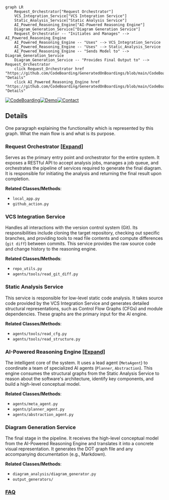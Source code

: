 ```mermaid
graph LR
    Request_Orchestrator["Request Orchestrator"]
    VCS_Integration_Service["VCS Integration Service"]
    Static_Analysis_Service["Static Analysis Service"]
    AI_Powered_Reasoning_Engine["AI-Powered Reasoning Engine"]
    Diagram_Generation_Service["Diagram Generation Service"]
    Request_Orchestrator -- "Initiates and Manages" --> AI_Powered_Reasoning_Engine
    AI_Powered_Reasoning_Engine -- "Uses" --> VCS_Integration_Service
    AI_Powered_Reasoning_Engine -- "Uses" --> Static_Analysis_Service
    AI_Powered_Reasoning_Engine -- "Sends Model to" --> Diagram_Generation_Service
    Diagram_Generation_Service -- "Provides Final Output to" --> Request_Orchestrator
    click Request_Orchestrator href "https://github.com/CodeBoarding/GeneratedOnBoardings/blob/main/CodeBoarding/Request_Orchestrator.md" "Details"
    click AI_Powered_Reasoning_Engine href "https://github.com/CodeBoarding/GeneratedOnBoardings/blob/main/CodeBoarding/AI_Powered_Reasoning_Engine.md" "Details"
```

[![CodeBoarding](https://img.shields.io/badge/Generated%20by-CodeBoarding-9cf?style=flat-square)](https://github.com/CodeBoarding/GeneratedOnBoardings)[![Demo](https://img.shields.io/badge/Try%20our-Demo-blue?style=flat-square)](https://www.codeboarding.org/demo)[![Contact](https://img.shields.io/badge/Contact%20us%20-%20contact@codeboarding.org-lightgrey?style=flat-square)](mailto:contact@codeboarding.org)

## Details

One paragraph explaining the functionality which is represented by this graph. What the main flow is and what is its purpose.

### Request Orchestrator [[Expand]](./Request_Orchestrator.md)
Serves as the primary entry point and orchestrator for the entire system. It exposes a RESTful API to accept analysis jobs, manages a job queue, and orchestrates the pipeline of services required to generate the final diagram. It is responsible for initiating the analysis and returning the final result upon completion.


**Related Classes/Methods**:

- `local_app.py`
- `github_action.py`


### VCS Integration Service
Handles all interactions with the version control system (Git). Its responsibilities include cloning the target repository, checking out specific branches, and providing tools to read file contents and compute differences (`git diff`) between commits. This service provides the raw source code and change history to the reasoning engine.


**Related Classes/Methods**:

- `repo_utils.py`
- `agents/tools/read_git_diff.py`


### Static Analysis Service
This service is responsible for low-level static code analysis. It takes source code provided by the VCS Integration Service and generates detailed structural representations, such as Control Flow Graphs (CFGs) and module dependencies. These graphs are the primary input for the AI engine.


**Related Classes/Methods**:

- `agents/tools/read_cfg.py`
- `agents/tools/read_structure.py`


### AI-Powered Reasoning Engine [[Expand]](./AI_Powered_Reasoning_Engine.md)
The intelligent core of the system. It uses a lead agent (`MetaAgent`) to coordinate a team of specialized AI agents (`Planner`, `Abstraction`). This engine consumes the structural graphs from the Static Analysis Service to reason about the software's architecture, identify key components, and build a high-level conceptual model.


**Related Classes/Methods**:

- `agents/meta_agent.py`
- `agents/planner_agent.py`
- `agents/abstraction_agent.py`


### Diagram Generation Service
The final stage in the pipeline. It receives the high-level conceptual model from the AI-Powered Reasoning Engine and translates it into a concrete visual representation. It generates the DOT graph file and any accompanying documentation (e.g., Markdown).


**Related Classes/Methods**:

- `diagram_analysis/diagram_generator.py`
- `output_generators/`




### [FAQ](https://github.com/CodeBoarding/GeneratedOnBoardings/tree/main?tab=readme-ov-file#faq)